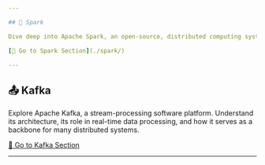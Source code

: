 ```yaml
---

## 🌟 Spark

Dive deep into Apache Spark, an open-source, distributed computing system. Explore its fundamental concepts, capabilities in processing large datasets, and its integrations with big data tools.

[🔗 Go to Spark Section](./spark/)

---
```


## 📤 Kafka

Explore Apache Kafka, a stream-processing software platform. Understand its architecture, its role in real-time data processing, and how it serves as a backbone for many distributed systems.

[🔗 Go to Kafka Section](./kafka/)

---